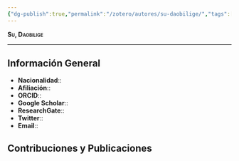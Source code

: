 ```yaml
---
{"dg-publish":true,"permalink":"/zotero/autores/su-daobilige/","tags":["#autor","#researcher"]}
---
```



<span style="font-variant:small-caps; font-weight: bold;"> Su, Daobilige </span>

---


## Información General

- **Nacionalidad**:: 
- **Afiliación**:: 
- **ORCID**:: 
- **Google Scholar**:: 
- **ResearchGate**:: 
- **Twitter**:: 
- **Email**::
  
## Contribuciones y Publicaciones






